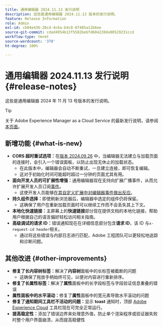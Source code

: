 ```yaml
---
title: 通用编辑器 2024.11.13 发行说明
description: 这些是通用编辑器 2024.11.13 版本的发行说明。
feature: Release Information
role: Admin
exl-id: cb94e436-20cd-4c6a-b4c8-07405a12b6ee
source-git-commit: cdad4954b13f5582bebfd604220da90529231ccd
workflow-type: tm+mt
source-wordcount: '370'
ht-degree: 100%

---
```


# 通用编辑器 2024.11.13 发行说明 {#release-notes}

这些是通用编辑器 2024 年 11 月 13 号版本的发行说明。

>[!TIP]
>
>关于 Adobe Experience Manager as a Cloud Service 的最新发行说明，请参阅[本页面](/help/release-notes/release-notes-cloud/release-notes-current.md)。

## 新增功能 {#what-is-new}

* **CORS 超时重试选项：**&#x200B;在[版本 2024.09.26](/help/release-notes/universal-editor/2024/2024-09-26.md) 中，当编辑器无法建立与加载页面的连接时，会引入一个错误面板，以防止出现无休止的加载状态。
   * 在此版本中，编辑器会自动不断重试，一旦建立连接，即可恢复编辑。
   * 这对于初始化时间可能超时超过一分钟的页面尤其有用。
* **面向开发人员的可扩展性增强：**&#x200B;通用编辑器现在支持向扩展广播事件，从而允许扩展开发人员订阅[事件](/help/implementing/universal-editor/events.md)。
   * 这使开发人员能够[在其自定义扩展中对编辑器事件做出反应](/help/implementing/universal-editor/extending.md)。
* **持久组件选择：**&#x200B;即使刷新浏览器后，编辑器中选定的组件仍将保留。
   * 这确保了用户在重新加载页面时可以继续工作而不会丢失其上下文。
* **本地化快速链接：**&#x200B;主屏幕上的&#x200B;**快速链接**&#x200B;部分现在提供文档的本地化链接，帮助用户根据自己的语言偏好轻松访问相关指南。
* **高级调试的请求 ID：**&#x200B;错误通知现在在详细信息部分包含&#x200B;**请求 ID**，该 ID 与`x-request-id header`相关。
   * 通过将这些错误与内部日志进行匹配，Adobe 工程团队可以更轻松地追踪和诊断问题。

## 其他改进 {#other-improvements}

* **修复了长内容树标签：**&#x200B;解决了&#x200B;**内容树**&#x200B;面板中的长标签被截断的问题
   * 这确保了拖放手柄始终可见，以便对内容进行重新排序。
* **修复了长属性标签：**&#x200B;解决了&#x200B;**属性**&#x200B;面板中的长字段标签与字段验证信息重叠的错误
* **属性面板中的水平滚动：**&#x200B;修复了&#x200B;**属性**&#x200B;面板中的宽元素导致水平滚动的问题
* **修复了通知期间工具栏不活动的问题：**&#x200B;显示 **toast** 通知时，顶部 [Adobe Experience Cloud](https://spectrum.adobe.com/page/toast/) 工具栏现在可完全正常运行。
* **提高稳定性：**&#x200B;添加了错误边界来处理意外值，防止单个渲染程序或验证器失败时整个用户界面崩溃，从而提高稳健性
